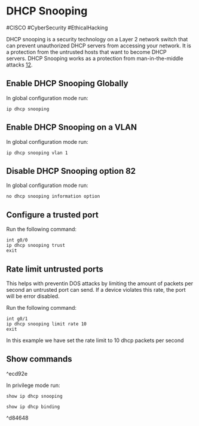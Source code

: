 # DHCP Snooping
#CISCO #CyberSecurity #EthicalHacking

DHCP snooping is a security technology on a Layer 2 network switch that can prevent unauthorized DHCP servers from accessing your network. It is a protection from the untrusted hosts that want to become DHCP servers. DHCP Snooping works as a protection from man-in-the-middle attacks [1](https://en.wikipedia.org/wiki/DHCP_snooping)[2](https://www.ionos.com/digitalguide/server/security/dhcp-snooping/).

## Enable DHCP Snooping Globally
In global configuration mode run:
```cisco
ip dhcp snooping
```

## Enable DHCP Snooping on a VLAN
In global configuration mode run:
```cisco
ip dhcp snooping vlan 1
```

## Disable DHCP Snooping option 82
In global configuration mode run:
```cisco
no dhcp snooping information option 
```

## Configure a trusted port
Run the following command:
```cisco
int g0/0
ip dhcp snooping trust
exit
```

## Rate limit untrusted ports
This helps with preventin DOS attacks by limiting the amount of packets per second an untrusted port can send. If a device violates this rate, the port will be error disabled.

Run the following command:
```cisco
int g0/1
ip dhcp snooping limit rate 10
exit
```
In this example we have set the rate limit to 10 dhcp packets per second

## Show commands

^ecd92e

In  privilege mode run:
```cisco
show ip dhcp snooping
```

```cisco
show ip dhcp binding
```

^d84648

